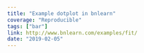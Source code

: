 ```yaml
---
title: "Example dotplot in bnlearn"
coverage: "Reproducible"
tags: ["bar"]
link: http://www.bnlearn.com/examples/fit/
date: "2019-02-05"
---
```


